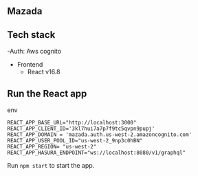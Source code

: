 Mazada
--------


Tech stack
----------

-Auth: Aws cognito
- Frontend
    - React v16.8

Run the React app
-----------------

env
```sbtshell
REACT_APP_BASE_URL="http://localhost:3000"
REACT_APP_CLIENT_ID='3kl7hui7a7p7f9tc5qvpn9pupj'
REACT_APP_DOMAIN = 'mazada.auth.us-west-2.amazoncognito.com'
REACT_APP_USER_POOL_ID="us-west-2_9np3c0hBN"
REACT_APP_REGION= "us-west-2"
REACT_APP_HASURA_ENDPOINT="ws://localhost:8080/v1/graphql"
```

Run `npm start` to start the app.
